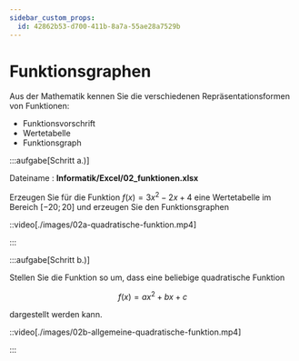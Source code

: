```yaml
---
sidebar_custom_props:
  id: 42862b53-d700-411b-8a7a-55ae28a7529b
---
```

# Funktionsgraphen

Aus der Mathematik kennen Sie die verschiedenen Repräsentationsformen von Funktionen:
- Funktionsvorschrift
- Wertetabelle
- Funktionsgraph


:::aufgabe[Schritt a.)]
<Answer type="state" webKey="9021e60e-065e-499f-ac8a-776f7db84024" />

Dateiname
: __Informatik/Excel/02_funktionen.xlsx__

Erzeugen Sie für die Funktion $f(x)=3x^2-2x+4$ eine Wertetabelle im Bereich $[-20; 20]$ und erzeugen Sie den Funktionsgraphen

::video[./images/02a-quadratische-funktion.mp4]

:::

:::aufgabe[Schritt b.)]
<Answer type="state" webKey="033bf59a-b02e-41f6-95b7-79f0ea3ef255" />

Stellen Sie die Funktion so um, dass eine beliebige quadratische Funktion

$$
f(x)=ax^2+bx+c
$$

dargestellt werden kann.

::video[./images/02b-allgemeine-quadratische-funktion.mp4]

:::
